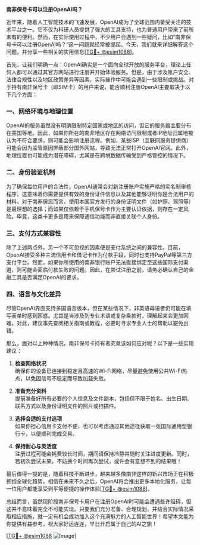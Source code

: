 **南非保号卡可以注册OpenAI吗？**

近年来，随着人工智能技术的飞速发展，OpenAI成为了全球范围内备受关注的技术平台之一。它不仅为科研人员提供了强大的工具支持，也为普通用户带来了前所未有的便利。然而，在实际使用过程中，不少用户会遇到一些疑问，比如“南非保号卡可以注册OpenAI吗？”这一问题就经常被提起。今天，我们就来详细解答这个问题，并分享一些相关的实用信息[[TG💪+ @esim1088](https://t.me/s/esim1088)]。

首先，让我们明确一点：OpenAI确实是一个面向全球开放的服务平台，理论上任何人都可以通过其官方网站进行注册并开始体验服务。但是，由于涉及账户安全、法律合规性以及地区政策差异等因素，实际操作中可能会遇到一些限制或挑战。对于持有南非保号卡（即SIM卡）的用户来说，能否顺利注册OpenAI主要取决于以下几个方面：

### **一、网络环境与地理位置**
OpenAI的服务虽然没有明确限制特定国家或地区的访问，但它的服务器主要分布在美国等地。因此，如果你所在的南非地区存在网络访问限制或者IP地址归属地被认为不符合要求，则可能会影响注册流程。例如，某些ISP（互联网服务提供商）可能会因为监管原因屏蔽部分国外网站，导致无法正常打开OpenAI官网。此外，地理位置也可能成为潜在障碍，尤其是在跨境数据传输受到严格管控的情况下。

### **二、身份验证机制**
为了确保每位用户的合法性，OpenAI通常会对新注册账户实施严格的实名制审核程序。这意味着你需要提供有效的身份证件信息以及其他能够证明你是合法用户的材料。对于南非居民而言，使用本国官方发行的身份证明文件（如护照、驾照等）是最理想的选择；而如果仅依赖于手机保号卡作为主要认证依据，则存在一定风险。毕竟，这类卡更多是用来保障通信功能而非直接关联个人身份。

### **三、支付方式兼容性**
除了上述两点外，另一个不可忽视的因素便是支付系统之间的兼容性。目前，OpenAI接受多种主流信用卡和借记卡作为付款手段，同时也支持PayPal等第三方支付平台。然而，如果你所使用的南非银行账户无法直接绑定至这些国际支付渠道，则可能会面临付款失败的问题。因此，在尝试注册之前，请务必确认自己的金融工具是否满足OpenAI的要求。

### **四、语言与文化差异**
尽管OpenAI界面支持多国语言版本，但在某些情况下，非英语母语者仍可能在填写表单时感到困惑。尤其是当涉及到专业术语或复杂条款时，理解起来会更加困难。对此，建议事先查阅相关指南或教程，必要时寻求专业人士的帮助以避免出错。

那么，面对以上种种情况，南非保号卡持有者究竟该如何应对呢？以下是一些实用建议：

1. **检查网络状况**  
   确保你的设备已连接到稳定且高速的Wi-Fi网络，尽量避免使用公共Wi-Fi热点，以免因信号不稳定而导致加载失败。

2. **准备充分资料**  
   提前准备好所有必要的个人信息及文件副本，包括但不限于姓名、出生日期、联系方式以及身份证明文件的照片或扫描件。

3. **选择合适的支付选项**  
   如果你担心信用卡支付不便，也可以考虑通过其他途径获取一张国际通用型银行卡，以便顺利完成交易。

4. **保持耐心与灵活度**  
   注册过程可能会耗费较长时间，期间请保持冷静并随时关注进度更新。同时，若初次尝试未果，不妨换个时间再次尝试，或许会有意想不到的结果哦！

最后值得一提的是，随着科技不断进步，越来越多像南非这样的新兴市场正在积极拥抱全球化趋势。相信在未来不久之后，OpenAI将会推出更多本地化服务，让每一位用户都能享受到平等便捷的操作体验[[TG💪+ @esim1088](https://t.me/s/esim1088)]。

总结而言，虽然现阶段南非保号卡用户在注册OpenAI时可能会遭遇些许阻碍，但这并不意味着完全不可能实现。只要我们充分准备、合理规划，并结合实际情况采取相应措施，就一定有机会成功加入这个充满魅力的人工智能世界！希望本文能为你提供有益参考，祝大家好运连连，早日开启属于自己的AI之旅！

[[TG💪+ @esim1088](https://t.me/s/esim1088) ![Image](https://i.postimg.cc/4NQfJmqS/Snipaste-2025-05-13-00-14-12.png)]